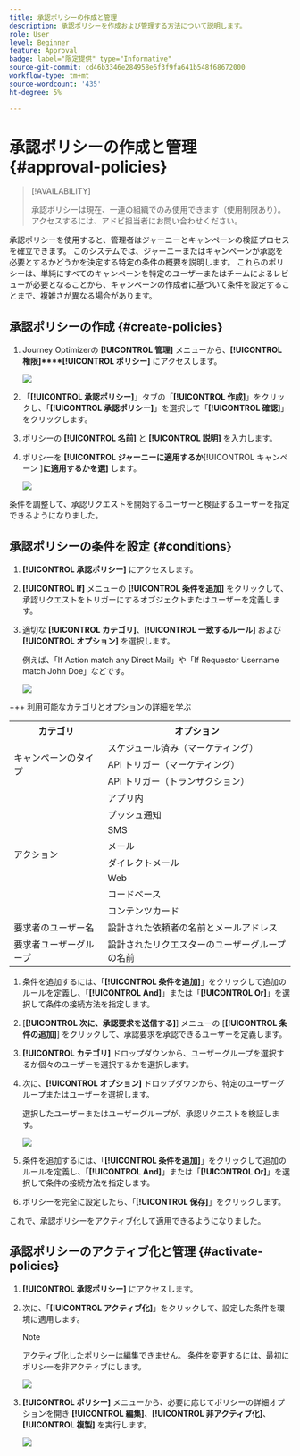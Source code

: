 ```yaml
---
title: 承認ポリシーの作成と管理
description: 承認ポリシーを作成および管理する方法について説明します。
role: User
level: Beginner
feature: Approval
badge: label="限定提供" type="Informative"
source-git-commit: cd46b3346e284958e6f3f9fa641b548f68672000
workflow-type: tm+mt
source-wordcount: '435'
ht-degree: 5%

---
```



# 承認ポリシーの作成と管理 {#approval-policies}

>[!AVAILABILITY]
>
> 承認ポリシーは現在、一連の組織でのみ使用できます（使用制限あり）。 アクセスするには、アドビ担当者にお問い合わせください。

承認ポリシーを使用すると、管理者はジャーニーとキャンペーンの検証プロセスを確立できます。 このシステムでは、ジャーニーまたはキャンペーンが承認を必要とするかどうかを決定する特定の条件の概要を説明します。 これらのポリシーは、単純にすべてのキャンペーンを特定のユーザーまたはチームによるレビューが必要となることから、キャンペーンの作成者に基づいて条件を設定することまで、複雑さが異なる場合があります。

## 承認ポリシーの作成 {#create-policies}

1. Journey Optimizerの **[!UICONTROL 管理]** メニューから、**[!UICONTROL 権限]****[!UICONTROL ポリシー]** にアクセスします。

   ![](assets/policy_create_1.png)

1. 「**[!UICONTROL 承認ポリシー]**」タブの「**[!UICONTROL 作成]**」をクリックし、「**[!UICONTROL 承認ポリシー]**」を選択して「**[!UICONTROL 確認]**」をクリックします。

1. ポリシーの **[!UICONTROL 名前]** と **[!UICONTROL 説明]** を入力します。

1. ポリシーを **[!UICONTROL ジャーニーに適用するか**[!UICONTROL  キャンペーン ]**に適用するかを選]** します。

   ![](assets/policy_create_2.png)

条件を調整して、承認リクエストを開始するユーザーと検証するユーザーを指定できるようになりました。

## 承認ポリシーの条件を設定 {#conditions}

1. **[!UICONTROL 承認ポリシー]** にアクセスします。

1. **[!UICONTROL If]** メニューの **[!UICONTROL 条件を追加]** をクリックして、承認リクエストをトリガーにするオブジェクトまたはユーザーを定義します。

1. 適切な **[!UICONTROL カテゴリ]**、**[!UICONTROL 一致するルール]** および **[!UICONTROL オプション]** を選択します。

   例えば、「If Action match any Direct Mail」や「If Requestor Username match John Doe」などです。

   ![](assets/policy_condition_1.png)

+++ 利用可能なカテゴリとオプションの詳細を学ぶ
   <table>
    <tr>
      <th>カテゴリ</th>
      <th>オプション</th>
    </tr>
    <tr>
      <td rowspan="3">キャンペーンのタイプ</td>
      <td>スケジュール済み（マーケティング）</td>
    </tr>
    <tr>
    <td>API トリガー（マーケティング）</td>
    </tr>
    <tr>
    <td>API トリガー（トランザクション）</td>
    </tr>
    <tr>
    <td rowspan="8">アクション</td>
    <td>アプリ内</td>
    </tr>
    <tr>
    <td>プッシュ通知</td>
   </tr>
    <tr>
    <td>SMS</td>
    </tr>
    <tr>
    <td>メール</td>
    </tr>
    <tr>
    <td>ダイレクトメール</td>
    </tr>
    <tr>
    <td>Web</td>
    </tr>
    <tr>
    <td>コードベース</td>
    </tr>
    <tr>
    <td>コンテンツカード</td>
    </tr>
    <tr>
    <td>要求者のユーザー名</td>
    <td>設計された依頼者の名前とメールアドレス</td>
    </tr>
    <tr>
    <td>要求者ユーザーグループ</td>
    <td>設計されたリクエスターのユーザーグループの名前</td>
    </tr>
    </table>


1. 条件を追加するには、「**[!UICONTROL 条件を追加]**」をクリックして追加のルールを定義し、「**[!UICONTROL And]**」または「**[!UICONTROL Or]**」を選択して条件の接続方法を指定します。

1. [**[!UICONTROL 次に、承認要求を送信する]**] メニューの [**[!UICONTROL 条件の追加]**] をクリックして、承認要求を承認できるユーザーを定義します。

1. **[!UICONTROL カテゴリ]** ドロップダウンから、ユーザーグループを選択するか個々のユーザーを選択するかを選択します。

1. 次に、**[!UICONTROL オプション]** ドロップダウンから、特定のユーザーグループまたはユーザーを選択します。

   選択したユーザーまたはユーザーグループが、承認リクエストを検証します。

   ![](assets/policy_condition_2.png)

1. 条件を追加するには、「**[!UICONTROL 条件を追加]**」をクリックして追加のルールを定義し、「**[!UICONTROL And]**」または「**[!UICONTROL Or]**」を選択して条件の接続方法を指定します。

1. ポリシーを完全に設定したら、「**[!UICONTROL 保存]**」をクリックします。

これで、承認ポリシーをアクティブ化して適用できるようになりました。

## 承認ポリシーのアクティブ化と管理 {#activate-policies}

1. **[!UICONTROL 承認ポリシー]** にアクセスします。

1. 次に、「**[!UICONTROL アクティブ化]**」をクリックして、設定した条件を環境に適用します。

   >[!NOTE]
   >
   >アクティブ化したポリシーは編集できません。 条件を変更するには、最初にポリシーを非アクティブにします。

   ![](assets/policy_activate_1.png)

1. **[!UICONTROL ポリシー]** メニューから、必要に応じてポリシーの詳細オプションを開き **[!UICONTROL 編集]**、**[!UICONTROL 非アクティブ化]**、**[!UICONTROL 複製]** を実行します。

   ![](assets/policy_activate_2.png)


